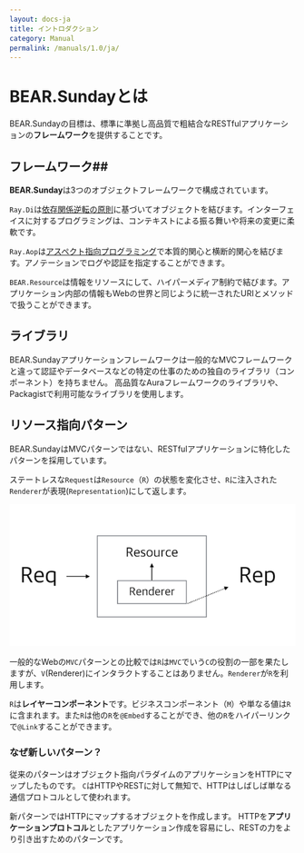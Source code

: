 ```yaml
---
layout: docs-ja
title: イントロダクション
category: Manual
permalink: /manuals/1.0/ja/
---
```


# BEAR.Sundayとは #

BEAR.Sundayの目標は、標準に準拠し高品質で粗結合なRESTfulアプリケーションの**フレームワーク**を提供することです。

## フレームワーク##

**BEAR.Sunday**は3つのオブジェクトフレームワークで構成されています。

`Ray.Di`は[依存関係逆転の原則](http://en.wikipedia.org/wiki/Dependency_inversion_principle)に基づいてオブジェクトを結びます。インターフェイスに対するプログラミングは、コンテキストによる振る舞いや将来の変更に柔軟です。

`Ray.Aop`は[アスペクト指向プログラミング](http://en.wikipedia.org/wiki/Aspect-oriented_programming)で本質的関心と横断的関心を結びます。アノテーションでログや認証を指定することができます。

`BEAR.Resource`は情報をリソースにして、ハイパーメディア制約で結びます。アプリケーション内部の情報もWebの世界と同じように統一されたURIとメソッドで扱うことができます。

## ライブラリ ##

BEAR.Sundayアプリケーションフレームワークは一般的なMVCフレームワークと違って認証やデータベースなどの特定の仕事のための独自のライブラリ（コンポーネント）を持ちません。
高品質なAuraフレームワークのライブラリや、Packagistで利用可能なライブラリを使用します。

## リソース指向パターン

BEAR.SundayはMVCパターンではない、RESTfulアプリケーションに特化したパターンを採用しています。

ステートレスな`Request`は`Resource`（`R`）の状態を変化させ、`R`に注入された`Renderer`が表現(`Representation`)にして返します。

![4R](/images/screen/4r.png)

一般的なWebの`MVC`パターンとの比較では`R`は`MVC`でいう`C`の役割の一部を果たしますが、`V`(Renderer)にインタラクトすることはありません。`Renderer`が`R`を利用します。

`R`は**レイヤーコンポーネント**です。ビジネスコンポーネント（`M`）や単なる値は`R`に含まれます。また`R`は他の`R`を`@Embed`することができ、他の`R`をハイパーリンクで`@Link`することができます。

### なぜ新しいパターン？


従来のパターンはオブジェクト指向パラダイムのアプリケーションをHTTPにマップしたものです。
`C`はHTTPやRESTに対して無知で、HTTPはしばしば単なる通信プロトコルとして使われます。

新パターンではHTTPにマップするオブジェクトを作成します。
HTTPを**アプリケーションプロトコル**としたアプリケーション作成を容易にし、RESTの力をより引き出すためのパターンです。

